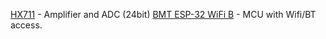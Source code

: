 [HX711](https://tinyurl.com/27yulr98) - Amplifier and ADC (24bit)
[BMT ESP-32 WiFi B](https://tinyurl.com/2cmjx558) - MCU with Wifi/BT access.
